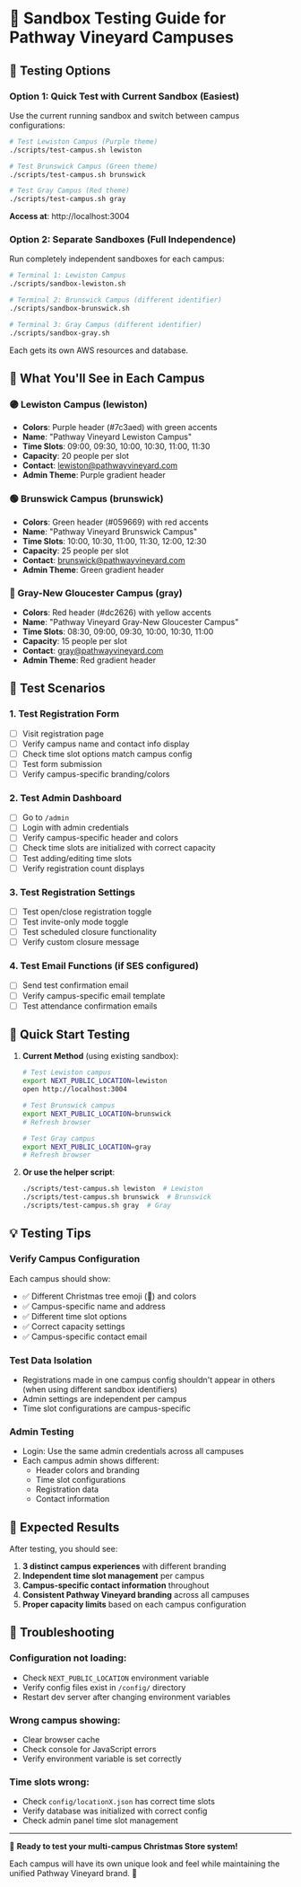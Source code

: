 # 🧪 Sandbox Testing Guide for Pathway Vineyard Campuses

## 🎯 **Testing Options**

### **Option 1: Quick Test with Current Sandbox (Easiest)**

Use the current running sandbox and switch between campus configurations:

```bash
# Test Lewiston Campus (Purple theme)
./scripts/test-campus.sh lewiston

# Test Brunswick Campus (Green theme)  
./scripts/test-campus.sh brunswick

# Test Gray Campus (Red theme)
./scripts/test-campus.sh gray
```

**Access at**: http://localhost:3004

### **Option 2: Separate Sandboxes (Full Independence)**

Run completely independent sandboxes for each campus:

```bash
# Terminal 1: Lewiston Campus
./scripts/sandbox-lewiston.sh

# Terminal 2: Brunswick Campus (different identifier)
./scripts/sandbox-brunswick.sh

# Terminal 3: Gray Campus (different identifier) 
./scripts/sandbox-gray.sh
```

Each gets its own AWS resources and database.

## 🎨 **What You'll See in Each Campus**

### **🟣 Lewiston Campus (lewiston)**
- **Colors**: Purple header (#7c3aed) with green accents
- **Name**: "Pathway Vineyard Lewiston Campus"
- **Time Slots**: 09:00, 09:30, 10:00, 10:30, 11:00, 11:30
- **Capacity**: 20 people per slot
- **Contact**: lewiston@pathwayvineyard.com
- **Admin Theme**: Purple gradient header

### **🟢 Brunswick Campus (brunswick)**  
- **Colors**: Green header (#059669) with red accents
- **Name**: "Pathway Vineyard Brunswick Campus"
- **Time Slots**: 10:00, 10:30, 11:00, 11:30, 12:00, 12:30
- **Capacity**: 25 people per slot
- **Contact**: brunswick@pathwayvineyard.com
- **Admin Theme**: Green gradient header

### **🔴 Gray-New Gloucester Campus (gray)**
- **Colors**: Red header (#dc2626) with yellow accents
- **Name**: "Pathway Vineyard Gray-New Gloucester Campus"  
- **Time Slots**: 08:30, 09:00, 09:30, 10:00, 10:30, 11:00
- **Capacity**: 15 people per slot
- **Contact**: gray@pathwayvineyard.com
- **Admin Theme**: Red gradient header

## 🧪 **Test Scenarios**

### **1. Test Registration Form**
- [ ] Visit registration page
- [ ] Verify campus name and contact info display
- [ ] Check time slot options match campus config
- [ ] Test form submission
- [ ] Verify campus-specific branding/colors

### **2. Test Admin Dashboard**
- [ ] Go to `/admin` 
- [ ] Login with admin credentials
- [ ] Verify campus-specific header and colors
- [ ] Check time slots are initialized with correct capacity
- [ ] Test adding/editing time slots
- [ ] Verify registration count displays

### **3. Test Registration Settings**
- [ ] Test open/close registration toggle
- [ ] Test invite-only mode toggle
- [ ] Test scheduled closure functionality
- [ ] Verify custom closure message

### **4. Test Email Functions (if SES configured)**
- [ ] Send test confirmation email
- [ ] Verify campus-specific email template
- [ ] Test attendance confirmation emails

## 🚀 **Quick Start Testing**

1. **Current Method** (using existing sandbox):
   ```bash
   # Test Lewiston campus
   export NEXT_PUBLIC_LOCATION=lewiston
   open http://localhost:3004
   
   # Test Brunswick campus  
   export NEXT_PUBLIC_LOCATION=brunswick
   # Refresh browser
   
   # Test Gray campus
   export NEXT_PUBLIC_LOCATION=gray
   # Refresh browser
   ```

2. **Or use the helper script**:
   ```bash
   ./scripts/test-campus.sh lewiston  # Lewiston
   ./scripts/test-campus.sh brunswick  # Brunswick  
   ./scripts/test-campus.sh gray  # Gray
   ```

## 💡 **Testing Tips**

### **Verify Campus Configuration**
Each campus should show:
- ✅ Different Christmas tree emoji (🎄) and colors
- ✅ Campus-specific name and address  
- ✅ Different time slot options
- ✅ Correct capacity settings
- ✅ Campus-specific contact email

### **Test Data Isolation**
- Registrations made in one campus config shouldn't appear in others (when using different sandbox identifiers)
- Admin settings are independent per campus
- Time slot configurations are campus-specific

### **Admin Testing**
- Login: Use the same admin credentials across all campuses 
- Each campus admin shows different:
  - Header colors and branding
  - Time slot configurations  
  - Registration data
  - Contact information

## 🎯 **Expected Results**

After testing, you should see:
1. **3 distinct campus experiences** with different branding
2. **Independent time slot management** per campus
3. **Campus-specific contact information** throughout
4. **Consistent Pathway Vineyard branding** across all campuses
5. **Proper capacity limits** based on each campus configuration

## 🔧 **Troubleshooting**

### **Configuration not loading:**
- Check `NEXT_PUBLIC_LOCATION` environment variable
- Verify config files exist in `/config/` directory
- Restart dev server after changing environment variables

### **Wrong campus showing:**
- Clear browser cache
- Check console for JavaScript errors
- Verify environment variable is set correctly

### **Time slots wrong:**
- Check `config/locationX.json` has correct time slots
- Verify database was initialized with correct config
- Check admin panel time slot management

---

🎄 **Ready to test your multi-campus Christmas Store system!** 

Each campus will have its own unique look and feel while maintaining the unified Pathway Vineyard brand. 🎁